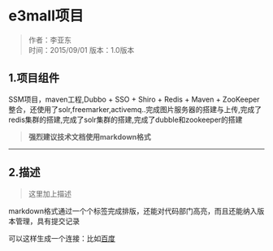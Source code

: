 # e3mall项目

>作者：李亚东 <br>
 时间：2015/09/01
 版本：1.0版本

## 1.项目组件
SSM项目，maven工程,Dubbo + SSO + Shiro + Redis + Maven + ZooKeeper整合，还使用了solr,freemarker,activemq..完成图片服务器的搭建与上传,完成了redis集群的搭建,完成了solr集群的搭建,完成了dubble和zookeeper的搭建

>**强烈建议技术文档使用markdown格式**

---

## 2.描述
>这里加上描述

markdown格式通过一个个标签完成排版，还能对代码部门高亮，而且还能纳入版本管理，具有提交记录

可以这样生成一个连接：比如[百度](https://www.baidu.com)
